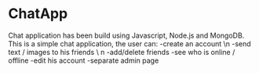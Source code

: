 # ChatApp
Chat application has been build using Javascript, Node.js and MongoDB. 
This is a simple chat application, the user can:
-create an account \n
-send text / images to his friends \ n
-add/delete friends
-see who is online / offline
-edit his account
-separate admin page


